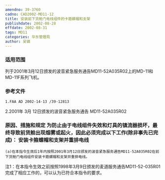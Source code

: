```yaml
---
amendno: 39-3760  
cadno: CAD2002-MD11-12  
title: 安装前下货舱门电线组件的卡箍螺帽和支架  
publishdate: 2002-08-28  
effdate: 2002-08-31  
tags: MD11  
categories: 华东管理局  
author: 吴镝  
---
```

  
### 适用范围  
列于2001年3月12日颁发的波音紧急服务通告MD11-52A035R02上的MD-11和MD-11F系列飞机。  
  
<!--more-->  
### 参考文件  
    1.FAA AD 2002-14-13 /39-12813  
2.2001年 3月 12日颁发的波音紧急服务通告 MD11-52A035R02  
  
### 原因、措施和规定     为防止由于电线组件失效和灯具的镇流器损坏，最终导致前货舱出现烟雾或起火，因此必须完成以下工作(除非事先已完成)：     安装卡箍螺帽和支架并重排电线  
    (a)在本指令生效后1年内按照2001年3月12日颁发的波音紧急服务通告MD11-52A035R02在前下货舱门电线组件安装卡箍螺帽和支架并重排电线。  
注1：在本指令生效之前按照1998年3月9日颁发的麦道服务通告MD11-52-035R01完成了相应工作的，可以认为已符合本指令的要求。  
